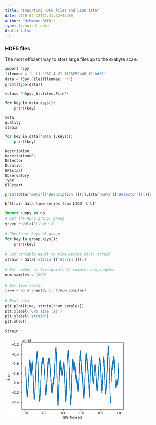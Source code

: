 ```yaml
---
title: "Importing HDF5 files and LIGO data"
date: 2020-04-12T14:41:32+02:00
author: "Othmane Rifki"
type: technical_note
draft: false
---
```

### HDF5 files
The most efficient way to store large files up to the exabyte scale.


```python
import h5py
filenmae = 'L-L1_LOSC_4_V1-1126259446-32.hdf5'
data = h5py.File(filenmae, 'r')
print(type(data))
```

    <class 'h5py._hl.files.File'>



```python
for key in data.keys():
    print(key)
```

    meta
    quality
    strain



```python
for key in data['meta'].keys():
    print(key)
```

    Description
    DescriptionURL
    Detector
    Duration
    GPSstart
    Observatory
    Type
    UTCstart



```python
print(data['meta']['Description'][()],data['meta']['Detector'][()])
```

    b'Strain data time series from LIGO' b'L1'



```python
import numpy as np
# Get the HDF5 group: group
group = data['strain']

# Check out keys of group
for key in group.keys():
    print(key)

# Set variable equal to time series data: strain
strain = data['strain']['Strain'][()]

# Set number of time points to sample: num_samples
num_samples = 10000

# Set time vector
time = np.arange(0, 1, 1/num_samples)

# Plot data
plt.plot(time, strain[:num_samples])
plt.xlabel('GPS Time (s)')
plt.ylabel('strain')
plt.show()

```

    Strain



![png](loadhdf5_files/loadhdf5_6_1.png)



```python

```
